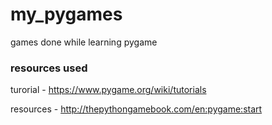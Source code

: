 # my_pygames
games done while learning pygame

### resources used
turorial - https://www.pygame.org/wiki/tutorials

resources - http://thepythongamebook.com/en:pygame:start